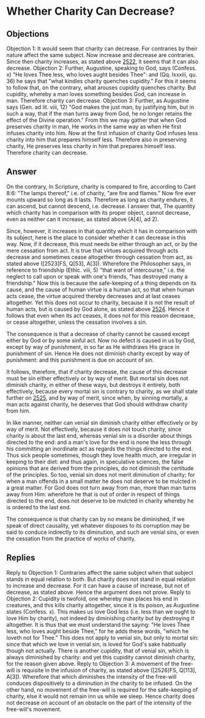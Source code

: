 # Whether Charity Can Decrease?
## Objections
Objection 1: It would seem that charity can decrease. For contraries by their nature affect the same subject. Now increase and decrease are contraries. Since then charity increases, as stated above [2522](A[4]), it seems that it can also decrease.
Objection 2: Further, Augustine, speaking to God, says (Confess. x) "He loves Thee less, who loves aught besides Thee": and (Qq. lxxxiii, qu. 36) he says that "what kindles charity quenches cupidity." For this it seems to follow that, on the contrary, what arouses cupidity quenches charity. But cupidity, whereby a man loves something besides God, can increase in man. Therefore charity can decrease.
Objection 3: Further, as Augustine says (Gen. ad lit. viii, 12) "God makes the just man, by justifying him, but in such a way, that if the man turns away from God, he no longer retains the effect of the Divine operation." From this we may gather that when God preserves charity in man, He works in the same way as when He first infuses charity into him. Now at the first infusion of charity God infuses less charity into him that prepares himself less. Therefore also in preserving charity, He preserves less charity in him that prepares himself less. Therefore charity can decrease.
## Answer
On the contrary, In Scripture, charity is compared to fire, according to Cant 8:6: "The lamps thereof," i.e. of charity, "are fire and flames." Now fire ever mounts upward so long as it lasts. Therefore as long as charity endures, it can ascend, but cannot descend, i.e. decrease.
I answer that, The quantity which charity has in comparison with its proper object, cannot decrease, even as neither can it increase, as stated above (A[4], ad 2).

Since, however, it increases in that quantity which it has in comparison with its subject, here is the place to consider whether it can decrease in this way. Now, if it decrease, this must needs be either through an act, or by the mere cessation from act. It is true that virtues acquired through acts decrease and sometimes cease altogether through cessation from act, as stated above ([2523]FS, Q[53], A[3]). Wherefore the Philosopher says, in reference to friendship (Ethic. viii, 5) "that want of intercourse," i.e. the neglect to call upon or speak with one's friends, "has destroyed many a friendship." Now this is because the safe-keeping of a thing depends on its cause, and the cause of human virtue is a human act, so that when human acts cease, the virtue acquired thereby decreases and at last ceases altogether. Yet this does not occur to charity, because it is not the result of human acts, but is caused by God alone, as stated above [2524](A[2]). Hence it follows that even when its act ceases, it does not for this reason decrease, or cease altogether, unless the cessation involves a sin.

The consequence is that a decrease of charity cannot be caused except either by God or by some sinful act. Now no defect is caused in us by God, except by way of punishment, in so far as He withdraws His grace in punishment of sin. Hence He does not diminish charity except by way of punishment: and this punishment is due on account of sin.

It follows, therefore, that if charity decrease, the cause of this decrease must be sin either effectively or by way of merit. But mortal sin does not diminish charity, in either of these ways, but destroys it entirely, both effectively, because every mortal sin is contrary to charity, as we shall state further on [2525](A[12]), and by way of merit, since when, by sinning mortally, a man acts against charity, he deserves that God should withdraw charity from him.

In like manner, neither can venial sin diminish charity either effectively or by way of merit. Not effectively, because it does not touch charity, since charity is about the last end, whereas venial sin is a disorder about things directed to the end: and a man's love for the end is none the less through his committing an inordinate act as regards the things directed to the end. Thus sick people sometimes, though they love health much, are irregular in keeping to their diet: and thus again, in speculative sciences, the false opinions that are derived from the principles, do not diminish the certitude of the principles. So too, venial sin does not merit diminution of charity; for when a man offends in a small matter he does not deserve to be mulcted in a great matter. For God does not turn away from man, more than man turns away from Him: wherefore he that is out of order in respect of things directed to the end, does not deserve to be mulcted in charity whereby he is ordered to the last end.

The consequence is that charity can by no means be diminished, if we speak of direct causality, yet whatever disposes to its corruption may be said to conduce indirectly to its diminution, and such are venial sins, or even the cessation from the practice of works of charity.
## Replies
Reply to Objection 1: Contraries affect the same subject when that subject stands in equal relation to both. But charity does not stand in equal relation to increase and decrease. For it can have a cause of increase, but not of decrease, as stated above. Hence the argument does not prove.
Reply to Objection 2: Cupidity is twofold, one whereby man places his end in creatures, and this kills charity altogether, since it is its poison, as Augustine states (Confess. x). This makes us love God less (i.e. less than we ought to love Him by charity), not indeed by diminishing charity but by destroying it altogether. It is thus that we must understand the saying: "He loves Thee less, who loves aught beside Thee," for he adds these words, "which he loveth not for Thee." This does not apply to venial sin, but only to mortal sin: since that which we love in venial sin, is loved for God's sake habitually though not actually. There is another cupidity, that of venial sin, which is always diminished by charity: and yet this cupidity cannot diminish charity, for the reason given above.
Reply to Objection 3: A movement of the free-will is requisite in the infusion of charity, as stated above ([2526]FS, Q[113], A[3]). Wherefore that which diminishes the intensity of the free-will conduces dispositively to a diminution in the charity to be infused. On the other hand, no movement of the free-will is required for the safe-keeping of charity, else it would not remain inn us while we sleep. Hence charity does not decrease on account of an obstacle on the part of the intensity of the free-will's movement.